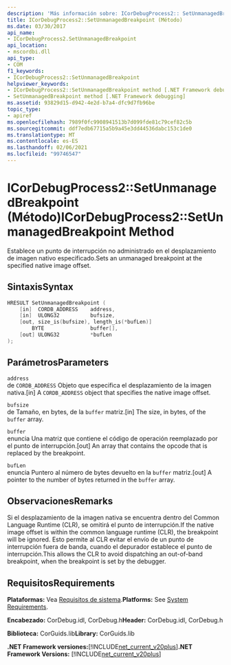 ```yaml
---
description: 'Más información sobre: ICorDebugProcess2:: SetUnmanagedBreakpoint ((método)'
title: ICorDebugProcess2::SetUnmanagedBreakpoint (Método)
ms.date: 03/30/2017
api_name:
- ICorDebugProcess2.SetUnmanagedBreakpoint
api_location:
- mscordbi.dll
api_type:
- COM
f1_keywords:
- ICorDebugProcess2::SetUnmanagedBreakpoint
helpviewer_keywords:
- ICorDebugProcess2::SetUnmanagedBreakpoint method [.NET Framework debugging]
- SetUnmanagedBreakpoint method [.NET Framework debugging]
ms.assetid: 93829d15-d942-4e2d-b7a4-dfc9d7fb96be
topic_type:
- apiref
ms.openlocfilehash: 7989f0fc9908941513b7d099fde81c79cef82c5b
ms.sourcegitcommit: ddf7edb67715a5b9a45e3dd44536dabc153c1de0
ms.translationtype: MT
ms.contentlocale: es-ES
ms.lasthandoff: 02/06/2021
ms.locfileid: "99746547"
---
```

# <a name="icordebugprocess2setunmanagedbreakpoint-method"></a><span data-ttu-id="5cd74-103">ICorDebugProcess2::SetUnmanagedBreakpoint (Método)</span><span class="sxs-lookup"><span data-stu-id="5cd74-103">ICorDebugProcess2::SetUnmanagedBreakpoint Method</span></span>

<span data-ttu-id="5cd74-104">Establece un punto de interrupción no administrado en el desplazamiento de imagen nativo especificado.</span><span class="sxs-lookup"><span data-stu-id="5cd74-104">Sets an unmanaged breakpoint at the specified native image offset.</span></span>  
  
## <a name="syntax"></a><span data-ttu-id="5cd74-105">Sintaxis</span><span class="sxs-lookup"><span data-stu-id="5cd74-105">Syntax</span></span>  
  
```cpp  
HRESULT SetUnmanagedBreakpoint (  
    [in]  CORDB_ADDRESS    address,  
    [in]  ULONG32          bufsize,  
    [out, size_is(bufsize), length_is(*bufLen)]
        BYTE               buffer[],  
    [out] ULONG32          *bufLen  
);  
```  
  
## <a name="parameters"></a><span data-ttu-id="5cd74-106">Parámetros</span><span class="sxs-lookup"><span data-stu-id="5cd74-106">Parameters</span></span>  

 `address`  
 <span data-ttu-id="5cd74-107">de `CORDB_ADDRESS` Objeto que especifica el desplazamiento de la imagen nativa.</span><span class="sxs-lookup"><span data-stu-id="5cd74-107">[in] A `CORDB_ADDRESS` object that specifies the native image offset.</span></span>  
  
 `bufsize`  
 <span data-ttu-id="5cd74-108">de Tamaño, en bytes, de la `buffer` matriz.</span><span class="sxs-lookup"><span data-stu-id="5cd74-108">[in] The size, in bytes, of the `buffer` array.</span></span>  
  
 `buffer`  
 <span data-ttu-id="5cd74-109">enuncia Una matriz que contiene el código de operación reemplazado por el punto de interrupción.</span><span class="sxs-lookup"><span data-stu-id="5cd74-109">[out] An array that contains the opcode that is replaced by the breakpoint.</span></span>  
  
 `bufLen`  
 <span data-ttu-id="5cd74-110">enuncia Puntero al número de bytes devuelto en la `buffer` matriz.</span><span class="sxs-lookup"><span data-stu-id="5cd74-110">[out] A pointer to the number of bytes returned in the `buffer` array.</span></span>  
  
## <a name="remarks"></a><span data-ttu-id="5cd74-111">Observaciones</span><span class="sxs-lookup"><span data-stu-id="5cd74-111">Remarks</span></span>  

 <span data-ttu-id="5cd74-112">Si el desplazamiento de la imagen nativa se encuentra dentro del Common Language Runtime (CLR), se omitirá el punto de interrupción.</span><span class="sxs-lookup"><span data-stu-id="5cd74-112">If the native image offset is within the common language runtime (CLR), the breakpoint will be ignored.</span></span> <span data-ttu-id="5cd74-113">Esto permite al CLR evitar el envío de un punto de interrupción fuera de banda, cuando el depurador establece el punto de interrupción.</span><span class="sxs-lookup"><span data-stu-id="5cd74-113">This allows the CLR to avoid dispatching an out-of-band breakpoint, when the breakpoint is set by the debugger.</span></span>  
  
## <a name="requirements"></a><span data-ttu-id="5cd74-114">Requisitos</span><span class="sxs-lookup"><span data-stu-id="5cd74-114">Requirements</span></span>  

 <span data-ttu-id="5cd74-115">**Plataformas:** Vea [Requisitos de sistema](../../get-started/system-requirements.md).</span><span class="sxs-lookup"><span data-stu-id="5cd74-115">**Platforms:** See [System Requirements](../../get-started/system-requirements.md).</span></span>  
  
 <span data-ttu-id="5cd74-116">**Encabezado:** CorDebug.idl, CorDebug.h</span><span class="sxs-lookup"><span data-stu-id="5cd74-116">**Header:** CorDebug.idl, CorDebug.h</span></span>  
  
 <span data-ttu-id="5cd74-117">**Biblioteca:** CorGuids.lib</span><span class="sxs-lookup"><span data-stu-id="5cd74-117">**Library:** CorGuids.lib</span></span>  
  
 <span data-ttu-id="5cd74-118">**.NET Framework versiones:**[!INCLUDE[net_current_v20plus](../../../../includes/net-current-v20plus-md.md)]</span><span class="sxs-lookup"><span data-stu-id="5cd74-118">**.NET Framework Versions:** [!INCLUDE[net_current_v20plus](../../../../includes/net-current-v20plus-md.md)]</span></span>
